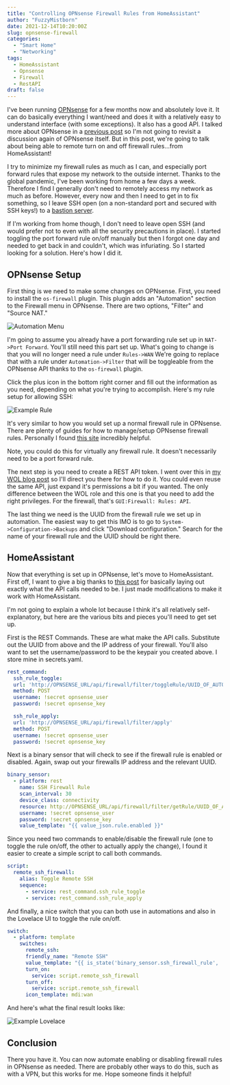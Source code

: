 ```yaml
---
title: "Controlling OPNsense Firewall Rules from HomeAssistant"
author: "FuzzyMistborn"
date: 2021-12-14T10:20:00Z
slug: opnsense-firewall
categories:
  - "Smart Home"
  - "Networking"
tags:
  - HomeAssistant
  - Opnsense
  - Firewall
  - RestAPI
draft: false
---
```


I've been running [OPNsense](https://opnsense.org/) for a few months now and absolutely love it.  It can do basically everything I want/need and does it with a relatively easy to understand interface (with some exceptions).  It also has a good API.  I talked more about OPNsense in a [previous post](https://blog.fuzzymistborn.com/opnsense-wol/) so I'm not going to revisit a discussion again of OPNsense itself.  But in this post, we're going to talk about being able to remote turn on and off firewall rules...from HomeAssistant!

I try to minimize my firewall rules as much as I can, and especially port forward rules that expose my network to the outside internet.  Thanks to the global pandemic, I've been working from home a few days a week.  Therefore I find I generally don't need to remotely access my network as much as before.  However, every now and then I need to get in to fix something, so I leave SSH open (on a non-standard port and secured with SSH keys!) to a [bastion server](https://en.wikipedia.org/wiki/Bastion_host).

If I'm working from home though, I don't need to leave open SSH (and would prefer not to even with all the security precautions in place).  I started toggling the port forward rule on/off manually but then I forgot one day and needed to get back in and couldn't, which was infuriating.  So I started looking for a solution.  Here's how I did it.

## OPNsense Setup

First thing is we need to make some changes on OPNsense.  First, you need to install the `os-firewall` plugin.  This plugin adds an "Automation" section to the Firewall menu in OPNsense.  There are two options, "Filter" and "Source NAT."  

![Automation Menu](opnsense1.png)

I'm going to assume you already have a port forwarding rule set up in `NAT->Port Forward`.  You'll still need this part set up.  What's going to change is that you will no longer need a rule under `Rules->WAN`  We're going to replace that with a rule under `Automation->Filter` that will be toggleable from the OPNsense API thanks to the `os-firewall` plugin.

Click the plus icon in the bottom right corner and fill out the information as you need, depending on what you're trying to accomplish.  Here's my rule setup for allowing SSH:

![Example Rule](opnsense2.png)

It's very similar to how you would set up a normal firewall rule in OPNsense.  There are plenty of guides for how to manage/setup OPNsense firewall rules.  Personally I found [this site](https://homenetworkguy.com/) incredibly helpful.

Note, you could do this for virtually any firewall rule.  It doesn't necessarily need to be a port forward rule.

The next step is you need to create a REST API token.  I went over this in [my WOL blog post](https://blog.fuzzymistborn.com/opnsense-wol/) so I'll direct you there for how to do it.  You could even reuse the same API, just expand it's permissions a bit if you wanted.  The only difference between the WOL role and this one is that you need to add the right privileges.  For the firewall, that's `GUI:Firewall: Rules: API`.

The last thing we need is the UUID from the firewall rule we set up in automation.  The easiest way to get this IMO is to go to `System->Configuration->Backups` and click "Download configuration."  Search for the name of your firewall rule and the UUID should be right there.

## HomeAssistant

Now that everything is set up in OPNsense, let's move to HomeAssistant.  First off, I want to give a big thanks to [this post](https://forum.opnsense.org/index.php?topic=16943.0) for basically laying out exactly what the API calls needed to be.  I just made modifications to make it work with HomeAssistant.

I'm not going to explain a whole lot because I think it's all relatively self-explanatory, but here are the various bits and pieces you'll need to get set up.

First is the REST Commands.  These are what make the API calls.  Substitute out the UUID from above and the IP address of your firewall.  You'll also want to set the username/password to be the keypair you created above.  I store mine in secrets.yaml.

```yaml
rest_command:
  ssh_rule_toggle:
  url: 'http://OPNSENSE_URL/api/firewall/filter/toggleRule/UUID_OF_AUTOMATION_RULE'
  method: POST
  username: !secret opnsense_user
  password: !secret opnsense_key

  ssh_rule_apply:
  url: 'http://OPNSENSE_URL/api/firewall/filter/apply'
  method: POST
  username: !secret opnsense_user
  password: !secret opnsense_key
 ```

Next is a binary sensor that will check to see if the firewall rule is enabled or disabled.  Again, swap out your firewalls IP address and the relevant UUID.
```yaml
binary_sensor:
  - platform: rest
    name: SSH Firewall Rule
    scan_interval: 30
    device_class: connectivity
    resource: http://OPNSENSE_URL/api/firewall/filter/getRule/UUID_OF_AUTOMATION_RULE
    username: !secret opnsense_user
    password: !secret opnsense_key
    value_template: "{{ value_json.rule.enabled }}"
 ```

Since you need two commands to enable/disable the firewall rule (one to toggle the rule on/off, the other to actually apply the change), I found it easier to create a simple script to call both commands.
```yaml
script:
  remote_ssh_firewall:
    alias: Toggle Remote SSH
    sequence:
      - service: rest_command.ssh_rule_toggle
      - service: rest_command.ssh_rule_apply
```

And finally, a nice switch that you can both use in automations and also in the Lovelace UI to toggle the rule on/off.
```yaml
switch:
  - platform: template
    switches:
      remote_ssh:
      friendly_name: "Remote SSH"
      value_template: "{{ is_state('binary_sensor.ssh_firewall_rule', 'on') }}"
      turn_on:
        service: script.remote_ssh_firewall
      turn_off:
	    service: script.remote_ssh_firewall
	  icon_template: mdi:wan
```

And here's what the final result looks like:

![Example Lovelace](hass1.png)

## Conclusion
There you have it.  You can now automate enabling or disabling firewall rules in OPNsense as needed.  There are probably other ways to do this, such as with a VPN, but this works for me.  Hope someone finds it helpful!

